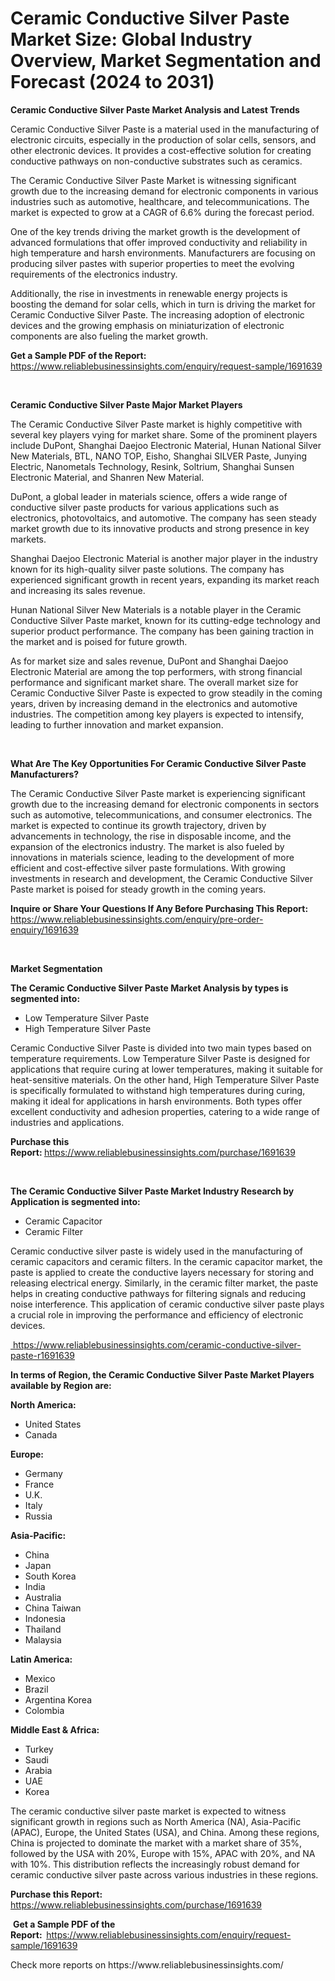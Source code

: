 <p><h1>Ceramic Conductive Silver Paste Market Size: Global Industry Overview, Market Segmentation and Forecast (2024 to 2031)</h1></p><p><strong>Ceramic Conductive Silver Paste Market Analysis and Latest Trends</strong></p>
<p><p>Ceramic Conductive Silver Paste is a material used in the manufacturing of electronic circuits, especially in the production of solar cells, sensors, and other electronic devices. It provides a cost-effective solution for creating conductive pathways on non-conductive substrates such as ceramics.</p><p>The Ceramic Conductive Silver Paste Market is witnessing significant growth due to the increasing demand for electronic components in various industries such as automotive, healthcare, and telecommunications. The market is expected to grow at a CAGR of 6.6% during the forecast period.</p><p>One of the key trends driving the market growth is the development of advanced formulations that offer improved conductivity and reliability in high temperature and harsh environments. Manufacturers are focusing on producing silver pastes with superior properties to meet the evolving requirements of the electronics industry.</p><p>Additionally, the rise in investments in renewable energy projects is boosting the demand for solar cells, which in turn is driving the market for Ceramic Conductive Silver Paste. The increasing adoption of electronic devices and the growing emphasis on miniaturization of electronic components are also fueling the market growth.</p></p>
<p><strong>Get a Sample PDF of the Report:&nbsp;</strong> <a href="https://www.reliablebusinessinsights.com/enquiry/request-sample/1691639">https://www.reliablebusinessinsights.com/enquiry/request-sample/1691639</a></p>
<p>&nbsp;</p>
<p><strong>Ceramic Conductive Silver Paste Major Market Players</strong></p>
<p><p>The Ceramic Conductive Silver Paste market is highly competitive with several key players vying for market share. Some of the prominent players include DuPont, Shanghai Daejoo Electronic Material, Hunan National Silver New Materials, BTL, NANO TOP, Eisho, Shanghai SILVER Paste, Junying Electric, Nanometals Technology, Resink, Soltrium, Shanghai Sunsen Electronic Material, and Shanren New Material.</p><p>DuPont, a global leader in materials science, offers a wide range of conductive silver paste products for various applications such as electronics, photovoltaics, and automotive. The company has seen steady market growth due to its innovative products and strong presence in key markets.</p><p>Shanghai Daejoo Electronic Material is another major player in the industry known for its high-quality silver paste solutions. The company has experienced significant growth in recent years, expanding its market reach and increasing its sales revenue.</p><p>Hunan National Silver New Materials is a notable player in the Ceramic Conductive Silver Paste market, known for its cutting-edge technology and superior product performance. The company has been gaining traction in the market and is poised for future growth.</p><p>As for market size and sales revenue, DuPont and Shanghai Daejoo Electronic Material are among the top performers, with strong financial performance and significant market share. The overall market size for Ceramic Conductive Silver Paste is expected to grow steadily in the coming years, driven by increasing demand in the electronics and automotive industries. The competition among key players is expected to intensify, leading to further innovation and market expansion.</p></p>
<p>&nbsp;</p>
<p><strong>What Are The Key Opportunities For Ceramic Conductive Silver Paste Manufacturers?</strong></p>
<p><p>The Ceramic Conductive Silver Paste market is experiencing significant growth due to the increasing demand for electronic components in sectors such as automotive, telecommunications, and consumer electronics. The market is expected to continue its growth trajectory, driven by advancements in technology, the rise in disposable income, and the expansion of the electronics industry. The market is also fueled by innovations in materials science, leading to the development of more efficient and cost-effective silver paste formulations. With growing investments in research and development, the Ceramic Conductive Silver Paste market is poised for steady growth in the coming years.</p></p>
<p><strong>Inquire or Share Your Questions If Any Before Purchasing This Report:</strong> <a href="https://www.reliablebusinessinsights.com/enquiry/pre-order-enquiry/1691639">https://www.reliablebusinessinsights.com/enquiry/pre-order-enquiry/1691639</a></p>
<p>&nbsp;</p>
<p><strong>Market Segmentation</strong></p>
<p><strong>The Ceramic Conductive Silver Paste Market Analysis by types is segmented into:</strong></p>
<p><ul><li>Low Temperature Silver Paste</li><li>High Temperature Silver Paste</li></ul></p>
<p><p>Ceramic Conductive Silver Paste is divided into two main types based on temperature requirements. Low Temperature Silver Paste is designed for applications that require curing at lower temperatures, making it suitable for heat-sensitive materials. On the other hand, High Temperature Silver Paste is specifically formulated to withstand high temperatures during curing, making it ideal for applications in harsh environments. Both types offer excellent conductivity and adhesion properties, catering to a wide range of industries and applications.</p></p>
<p><strong>Purchase this Report:&nbsp;</strong><a href="https://www.reliablebusinessinsights.com/purchase/1691639">https://www.reliablebusinessinsights.com/purchase/1691639</a></p>
<p>&nbsp;</p>
<p><strong>The Ceramic Conductive Silver Paste Market Industry Research by Application is segmented into:</strong></p>
<p><ul><li>Ceramic Capacitor</li><li>Ceramic Filter</li></ul></p>
<p><p>Ceramic conductive silver paste is widely used in the manufacturing of ceramic capacitors and ceramic filters. In the ceramic capacitor market, the paste is applied to create the conductive layers necessary for storing and releasing electrical energy. Similarly, in the ceramic filter market, the paste helps in creating conductive pathways for filtering signals and reducing noise interference. This application of ceramic conductive silver paste plays a crucial role in improving the performance and efficiency of electronic devices.</p></p>
<p><a href="https://www.reliablebusinessinsights.com/ceramic-conductive-silver-paste-r1691639">&nbsp;https://www.reliablebusinessinsights.com/ceramic-conductive-silver-paste-r1691639</a></p>
<p><strong>In terms of Region, the Ceramic Conductive Silver Paste Market Players available by Region are:</strong></p>
<p>
    <p> <strong> North America: </strong>
        <ul>
            <li>United States</li>
            <li>Canada</li>
        </ul>
        </p> 
    <p> <strong> Europe: </strong>
        <ul>
            <li>Germany</li>
            <li>France</li>
            <li>U.K.</li>
            <li>Italy</li>
            <li>Russia</li>
        </ul>
        </p> 
    <p> <strong> Asia-Pacific: </strong>
        <ul>
            <li>China</li>
            <li>Japan</li>
            <li>South Korea</li>
            <li>India</li>
            <li>Australia</li>
            <li>China Taiwan</li>
            <li>Indonesia</li>
            <li>Thailand</li>
            <li>Malaysia</li>
        </ul>
        </p> 
    <p> <strong> Latin America: </strong>
        <ul>
            <li>Mexico</li>
            <li>Brazil</li>
            <li>Argentina Korea</li>
            <li>Colombia</li>
        </ul>
        </p> 
    <p> <strong> Middle East & Africa: </strong>
        <ul>
            <li>Turkey</li>
            <li>Saudi</li>
            <li>Arabia</li>
            <li>UAE</li>
            <li>Korea</li>
        </ul>
    </p>
    </p>
<p><p>The ceramic conductive silver paste market is expected to witness significant growth in regions such as North America (NA), Asia-Pacific (APAC), Europe, the United States (USA), and China. Among these regions, China is projected to dominate the market with a market share of 35%, followed by the USA with 20%, Europe with 15%, APAC with 20%, and NA with 10%. This distribution reflects the increasingly robust demand for ceramic conductive silver paste across various industries in these regions.</p></p>
<p><strong>Purchase this Report: </strong><a href="https://www.reliablebusinessinsights.com/purchase/1691639">https://www.reliablebusinessinsights.com/purchase/1691639</a></p>
<p>&nbsp;<strong>Get a Sample PDF of the Report:&nbsp;&nbsp;</strong><a href="https://www.reliablebusinessinsights.com/enquiry/request-sample/1691639">https://www.reliablebusinessinsights.com/enquiry/request-sample/1691639</a></p>
<p><strong></strong></p>
<p>Check more reports on https://www.reliablebusinessinsights.com/</p>